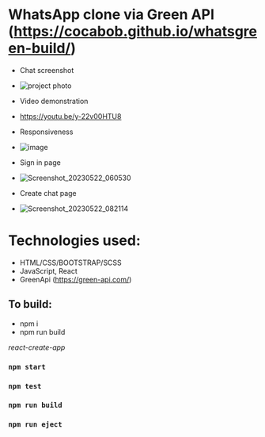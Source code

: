 # WhatsApp clone via Green API (https://cocabob.github.io/whatsgreen-build/)

- Chat screenshot
- ![project photo](https://github.com/COCABOB/whatsapp-green-api/assets/129005053/02a68883-ee70-4693-a310-c82beffa207d)

- Videо demonstration
- https://youtu.be/y-22v00HTU8

- Responsiveness
- ![image](https://github.com/COCABOB/whatsapp-green-api/assets/129005053/d803cdff-45f4-4cd8-a47e-b50d7e115aec)


- Sign in page
- ![Screenshot_20230522_060530](https://github.com/COCABOB/whatsapp-green-api/assets/129005053/67173ae3-386b-4b7b-937d-f27a904ca7fb)


- Create chat page
- ![Screenshot_20230522_082114](https://github.com/COCABOB/whatsapp-green-api/assets/129005053/e1dac6d6-e870-47eb-b4c7-e8470c7c2916)



# Technologies used:
- HTML/CSS/BOOTSTRAP/SCSS
- JavaScript, React
- GreenApi (https://green-api.com/)

## To build:
- npm i
- npm run build

*react-create-app*

### `npm start`
### `npm test`
### `npm run build`
### `npm run eject`
